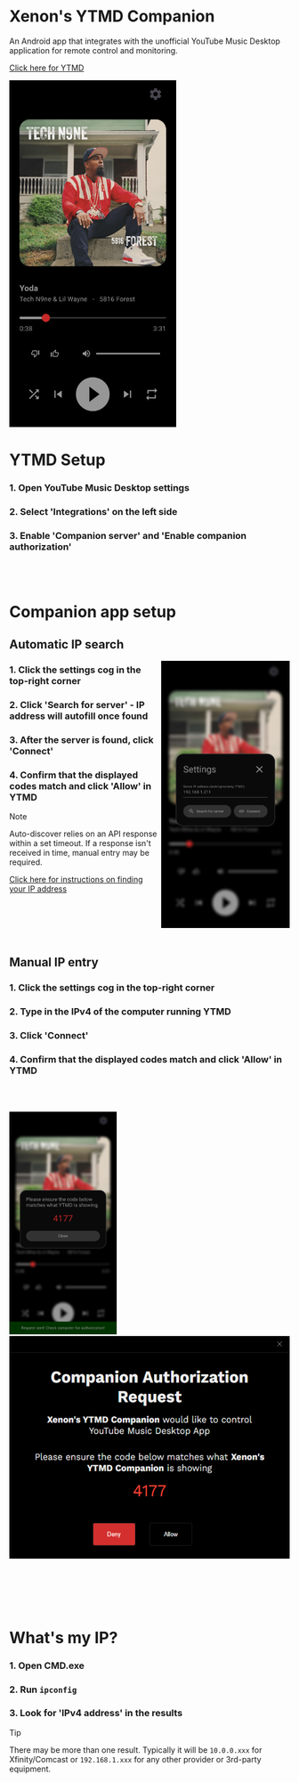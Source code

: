 # Xenon's YTMD Companion
An Android app that integrates with the unofficial YouTube Music Desktop application for remote control and monitoring.

[Click here for YTMD](https://github.com/ytmdesktop/ytmdesktop)

<img src = ".github/images/readme/Main_Preview.jpg" width = 300>

# YTMD Setup
### 1. Open YouTube Music Desktop settings
### 2. Select 'Integrations' on the left side
### 3. Enable 'Companion server' and 'Enable companion authorization'
<br>
<br>


# Companion app setup
## Automatic IP search
<img type="image/jpg" align="right" src=".github/images/readme/Settings_Preview.jpg" alt="Packaging status" height = 480/>

### 1. Click the settings cog in the top-right corner
### 2. Click 'Search for server' - IP address will autofill once found
### 3. After the server is found, click 'Connect'
### 4. Confirm that the displayed codes match and click 'Allow' in YTMD

> [!NOTE]
> Auto-discover relies on an API response within a set timeout.
> If a response isn't received in time, manual entry may be required.
> 
> [Click here for instructions on finding your IP address](#find-ip-address-instruction)
<br>
<br>
<br>
<br>

## Manual IP entry
### 1. Click the settings cog in the top-right corner
### 2. Type in the IPv4 of the computer running YTMD
### 3. Click 'Connect'
### 4. Confirm that the displayed codes match and click 'Allow' in YTMD
<br>
<br>

<img src = ".github/images/readme/App_Request_Code.jpg" height = 400> <img src = ".github/images/readme/YTMD_Request_Code.png" height = 400>

<br>
<br>
<br>
<br>

<a name="find-ip-address-instruction"></a>
# What's my IP?
### 1. Open CMD.exe
### 2. Run `ipconfig`
### 3. Look for 'IPv4 address' in the results
> [!TIP]
> There may be more than one result. Typically it will be `10.0.0.xxx` for Xfinity/Comcast or `192.168.1.xxx` for any other provider or 3rd-party equipment.
